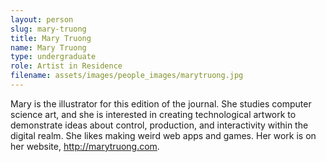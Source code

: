 ```yaml
---
layout: person
slug: mary-truong
title: Mary Truong
name: Mary Truong
type: undergraduate
role: Artist in Residence
filename: assets/images/people_images/marytruong.jpg
---
```

Mary is the illustrator for this edition of the journal. She studies computer science art, and she is interested in creating technological artwork to demonstrate ideas about control, production, and interactivity within the digital realm. She likes making weird web apps and games. Her work is on her website, <a href="http://marytruong.com" target="_blank">http://marytruong.com</a>.
